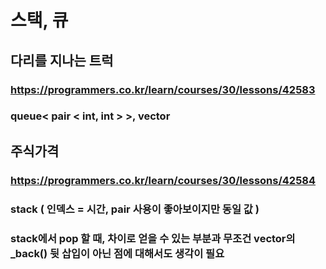 # 스택, 큐

## 다리를 지나는 트럭
### https://programmers.co.kr/learn/courses/30/lessons/42583
### queue< pair < int, int > >, vector

## 주식가격
### https://programmers.co.kr/learn/courses/30/lessons/42584
### stack ( 인덱스 = 시간, pair 사용이 좋아보이지만 동일 값 )
### stack에서 pop 할 때, 차이로 얻을 수 있는 부분과 무조건 vector의 _back() 뒷 삽입이 아닌 점에 대해서도 생각이 필요
